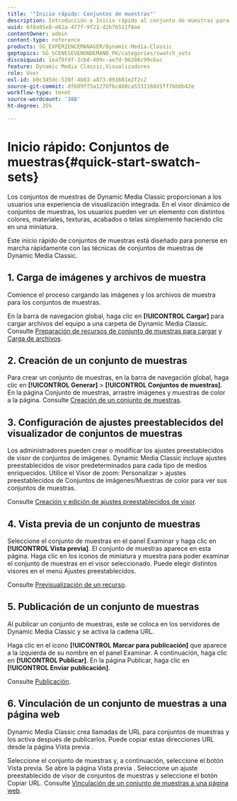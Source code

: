 ```yaml
---
title: '"Inicio rápido: Conjuntos de muestras"'
description: Introducción e Inicio rápido al conjunto de muestras para ayudarle a empezar a utilizarlo rápidamente.
uuid: 6f8a95e8-e82a-477f-9f21-d2b7b511f8ae
contentOwner: admin
content-type: reference
products: SG_EXPERIENCEMANAGER/Dynamic-Media-Classic
geptopics: SG_SCENESEVENONDEMAND_PK/categories/swatch_sets
discoiquuid: 1ea70fdf-3cbd-409c-ae7d-06286c99c6ac
feature: Dynamic Media Classic,Visualizadores
role: User
exl-id: b0c345dc-539f-4b03-a873-091681e2f2c2
source-git-commit: df689ff5a127bfbc400ca5331168d1ff7bb0b42e
workflow-type: tm+mt
source-wordcount: '388'
ht-degree: 35%

---
```


# Inicio rápido: Conjuntos de muestras{#quick-start-swatch-sets}

Los conjuntos de muestras de Dynamic Media Classic proporcionan a los usuarios una experiencia de visualización integrada. En el visor dinámico de conjuntos de muestras, los usuarios pueden ver un elemento con distintos colores, materiales, texturas, acabados o telas simplemente haciendo clic en una miniatura.

Este inicio rápido de conjuntos de muestras está diseñado para ponerse en marcha rápidamente con las técnicas de conjuntos de muestras de Dynamic Media Classic.

## 1. Carga de imágenes y archivos de muestra

Comience el proceso cargando las imágenes y los archivos de muestra para los conjuntos de muestras.

En la barra de navegación global, haga clic en **[!UICONTROL Cargar]** para cargar archivos del equipo a una carpeta de Dynamic Media Classic. Consulte [Preparación de recursos de conjunto de muestras para cargar](preparing-swatch-set-assets-upload.md#preparing-swatch-set-assets-for-upload) y [Carga de archivos](uploading-files.md#uploading-your-files).

## 2. Creación de un conjunto de muestras

Para crear un conjunto de muestras, en la barra de navegación global, haga clic en **[!UICONTROL Generar]** > **[!UICONTROL Conjuntos de muestras]**. En la página Conjunto de muestras, arrastre imágenes y muestras de color a la página. Consulte [Creación de un conjunto de muestras](creating-swatch-set.md#creating-a-swatch-set).

## 3. Configuración de ajustes preestablecidos del visualizador de conjuntos de muestras

Los administradores pueden crear o modificar los ajustes preestablecidos de visor de conjuntos de imágenes. Dynamic Media Classic incluye ajustes preestablecidos de visor predeterminados para cada tipo de medios enriquecidos. Utilice el Visor de zoom: Personalizar > ajustes preestablecidos de Conjuntos de imágenes/Muestras de color para ver sus conjuntos de muestras.

Consulte [Creación y edición de ajustes preestablecidos de visor](application-setup.md#adding-and-editing-viewer-presets).

## 4. Vista previa de un conjunto de muestras

Seleccione el conjunto de muestras en el panel Examinar y haga clic en **[!UICONTROL Vista previa]**. El conjunto de muestras aparece en esta página. Haga clic en los iconos de miniatura y muestra para poder examinar el conjunto de muestras en el visor seleccionado. Puede elegir distintos visores en el menú Ajustes preestablecidos.

Consulte [Previsualización de un recurso](previewing-asset.md#previewing-an-asset).

## 5. Publicación de un conjunto de muestras

Al publicar un conjunto de muestras, este se coloca en los servidores de Dynamic Media Classic y se activa la cadena URL.

Haga clic en el icono **[!UICONTROL Marcar para publicación]** que aparece a la izquierda de su nombre en el panel Examinar. A continuación, haga clic en **[!UICONTROL Publicar]**. En la página Publicar, haga clic en **[!UICONTROL Enviar publicación]**.

Consulte [Publicación](publishing-files.md#publishing-files).

## 6. Vinculación de un conjunto de muestras a una página web

Dynamic Media Classic crea llamadas de URL para conjuntos de muestras y los activa después de publicarlos. Puede copiar estas direcciones URL desde la página Vista previa .

Seleccione el conjunto de muestras y, a continuación, seleccione el botón Vista previa. Se abre la página Vista previa . Seleccione un ajuste preestablecido de visor de conjuntos de muestras y seleccione el botón Copiar URL. Consulte [Vinculación de un conjunto de muestras a una página web](linking-swatch-set-web-page.md#linking-a-swatch-set-to-a-web-page).
